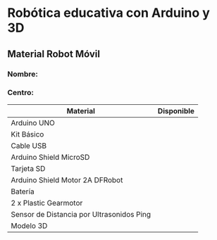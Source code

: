 

# Robótica educativa con Arduino y 3D 

## Material Robot Móvil

### Nombre: 
### Centro:


|Material|Disponible|
|---|---|
|Arduino UNO||
|Kit Básico||
|Cable USB||
|Arduino Shield MicroSD||
|Tarjeta SD||
|Arduino Shield Motor 2A DFRobot||
|Batería||
|2 x Plastic Gearmotor||
|Sensor de Distancia por Ultrasonidos Ping||
|Modelo 3D||